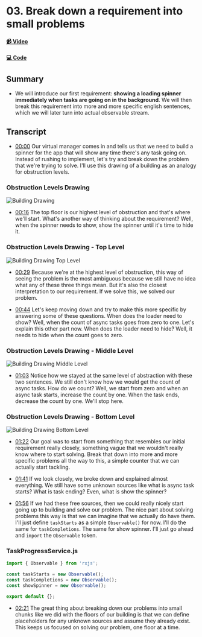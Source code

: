 # 03. Break down a requirement into small problems

#### [📹 Video](https://egghead.io/lessons/rxjs-break-down-a-requirement-into-small-problems)

#### [💻 Code](https://github.com/rarmatei/egghead-thinking-reactively/blob/lesson-03/src/lesson-code/TaskProgressService.js)

## Summary

- We will introduce our first requirement: **showing a loading spinner immediately when tasks are going on in the background**. We will then break this requirement into more and more specific english sentences, which we will later turn into actual observable stream.

## Transcript

- [00:00](https://egghead.io/lessons/rxjs-break-down-a-requirement-into-small-problems#t=0) Our virtual manager comes in and tells us that we need to build a spinner for the app that will show any time there's any task going on. Instead of rushing to implement, let's try and break down the problem that we're trying to solve. I'll use this drawing of a building as an analogy for obstruction levels.

### Obstruction Levels Drawing

![Building Drawing](https://res.cloudinary.com/dg3gyk0gu/image/upload/v1585168487/transcript-images/egghead-break-down-a-requirement-into-small-problems-building-drawing.jpg)

- [00:16](https://egghead.io/lessons/rxjs-break-down-a-requirement-into-small-problems#t=16) The top floor is our highest level of obstruction and that's where we'll start. What's another way of thinking about the requirement? Well, when the spinner needs to show, show the spinner until it's time to hide it.

### Obstruction Levels Drawing - Top Level

![Building Drawing Top Level](https://res.cloudinary.com/dg3gyk0gu/image/upload/v1585168498/transcript-images/egghead-break-down-a-requirement-into-small-problems-building-drawing-top-level.jpg)

- [00:29](https://egghead.io/lessons/rxjs-break-down-a-requirement-into-small-problems#t=29) Because we're at the highest level of obstruction, this way of seeing the problem is the most ambiguous because we still have no idea what any of these three things mean. But it's also the closest interpretation to our requirement. If we solve this, we solved our problem.

- [00:44](https://egghead.io/lessons/rxjs-break-down-a-requirement-into-small-problems#t=44) Let's keep moving down and try to make this more specific by answering some of these questions. When does the loader need to show? Well, when the count of async tasks goes from zero to one. Let's explain this other part now. When does the loader need to hide? Well, it needs to hide when the count goes to zero.

### Obstruction Levels Drawing - Middle Level

![Building Drawing Middle Level](https://res.cloudinary.com/dg3gyk0gu/image/upload/v1585168507/transcript-images/egghead-break-down-a-requirement-into-small-problems-building-drawing-middle-level.jpg)

- [01:03](https://egghead.io/lessons/rxjs-break-down-a-requirement-into-small-problems#t=63) Notice how we stayed at the same level of abstraction with these two sentences. We still don't know how we would get the count of async tasks. How do we count? Well, we start from zero and when an async task starts, increase the count by one. When the task ends, decrease the count by one. We'll stop here.

### Obstruction Levels Drawing - Bottom Level

![Building Drawing Bottom Level](https://res.cloudinary.com/dg3gyk0gu/image/upload/v1585168506/transcript-images/egghead-break-down-a-requirement-into-small-problems-building-drawing-bottom-level.jpg)

- [01:22](https://egghead.io/lessons/rxjs-break-down-a-requirement-into-small-problems#t=82) Our goal was to start from something that resembles our initial requirement really closely, something vague that we wouldn't really know where to start solving. Break that down into more and more specific problems all the way to this, a simple counter that we can actually start tackling.

- [01:41](https://egghead.io/lessons/rxjs-break-down-a-requirement-into-small-problems#t=101) If we look closely, we broke down and explained almost everything. We still have some unknown sources like what is async task starts? What is task ending? Even, what is show the spinner?

- [01:56](https://egghead.io/lessons/rxjs-break-down-a-requirement-into-small-problems#t=116) If we had these free sources, then we could really nicely start going up to building and solve our problem. The nice part about solving problems this way is that we can imagine that we actually do have them. I'll just define `taskStarts` as a simple `Observable()` for now. I'll do the same for `taskCompletions`. The same for show spinner. I'll just go ahead and `import` the `Observable` token.

### TaskProgressService.js

```js
import { Observable } from 'rxjs';

const taskStarts = new Observable();
const taskCompletions = new Observable();
const showSpinner = new Observable();

export default {};
```

- [02:21](https://egghead.io/lessons/rxjs-break-down-a-requirement-into-small-problems#t=141) The great thing about breaking down our problems into small chunks like we did with the floors of our building is that we can define placeholders for any unknown sources and assume they already exist. This keeps us focused on solving our problem, one floor at a time.
